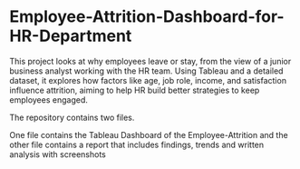 # Employee-Attrition-Dashboard-for-HR-Department
This project looks at why employees leave or stay, from the view of a junior business analyst working with the HR team. Using Tableau and a detailed dataset, it explores how factors like age, job role, income, and satisfaction influence attrition, aiming to help HR build better strategies to keep employees engaged.

The repository contains two files.

One file contains the Tableau Dashboard of the Employee-Attrition and the other file contains a report that includes findings, trends and written analysis with screenshots


